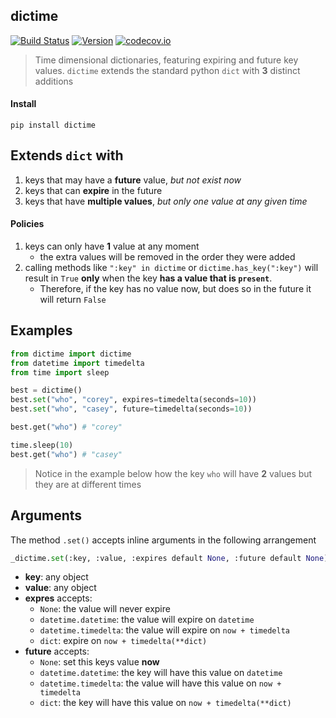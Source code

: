 dictime 
-------

[![Build Status](https://secure.travis-ci.org/stevepeak/dictime.png)](http://travis-ci.org/stevepeak/dictime) [![Version](https://pypip.in/v/dictime/badge.png)](https://github.com/stevepeak/dictime) [![codecov.io](https://codecov.io/github/stevepeak/dictime/coverage.svg?branch=master)](https://codecov.io/github/stevepeak/dictime?branch=master)

> Time dimensional dictionaries, featuring expiring and future key values.
>  `dictime` extends the standard python `dict` with **3** distinct additions

#### Install
`pip install dictime`

## Extends `dict` with
1. keys that may have a **future** value, *but not exist now*
2. keys that can **expire** in the future
3. keys that have **multiple values**, *but only one value at any given time*

#### Policies
1. keys can only have **1** value at any moment
    - the extra values will be removed in the order they were added
2. calling methods like `":key" in dictime` or `dictime.has_key(":key")` will result in `True` **only** when the key **has a value that is `present`**. 
    - Therefore, if the key has no value now, but does so in the future it will return `False`

## Examples
```python
from dictime import dictime
from datetime import timedelta
from time import sleep

best = dictime()
best.set("who", "corey", expires=timedelta(seconds=10))
best.set("who", "casey", future=timedelta(seconds=10))

best.get("who") # "corey"

time.sleep(10)
best.get("who") # "casey"
```
> Notice in the example below how the key `who` will have **2** values but they are at different times

## Arguments
The method `.set()` accepts inline arguments in the following arrangement
```python 
_dictime.set(:key, :value, :expires default None, :future default None)
```
- **key**: any object
- **value**: any object
- **expres** accepts:
    - `None`: the value will never expire
    - `datetime.datetime`: the value will expire on `datetime`
    - `datetime.timedelta`: the value will expire on `now + timedelta`
    - `dict`: expire on `now + timedelta(**dict)`
- **future** accepts:
    - `None`: set this keys value **now**
    - `datetime.datetime`: the key will have this value on `datetime`
    - `datetime.timedelta`: the value will have this value on `now + timedelta`
    - `dict`: the key will have this value on `now + timedelta(**dict)`
